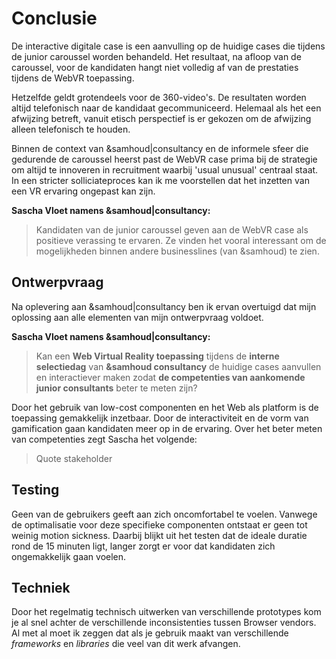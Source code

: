 # Conclusie

De interactive digitale case is een aanvulling op de huidige cases die tijdens de junior caroussel worden behandeld. Het resultaat, na afloop van de caroussel, voor de kandidaten hangt niet volledig af van de prestaties tijdens de WebVR toepassing.

Hetzelfde geldt grotendeels voor de 360-video's. De resultaten worden altijd telefonisch naar de kandidaat gecommuniceerd. Helemaal als het een afwijzing betreft, vanuit etisch perspectief is er gekozen om de afwijzing alleen telefonisch te houden.

Binnen de context van &samhoud|consultancy en de informele sfeer die gedurende de caroussel heerst past de WebVR case prima bij de strategie om altijd te innoveren in recruitment waarbij 'usual unusual' centraal staat. In een stricter solliciateproces kan ik me voorstellen dat het inzetten van een VR ervaring ongepast kan zijn.


**Sascha Vloet namens &samhoud|consultancy:**
> Kandidaten van de junior caroussel geven aan de WebVR case als positieve verassing te ervaren. Ze vinden het vooral interessant om de mogelijkheden binnen andere businesslines (van &samhoud) te zien.

## Ontwerpvraag

Na oplevering aan &samhoud|consultancy ben ik ervan overtuigd dat mijn oplossing aan alle elementen van mijn ontwerpvraag voldoet.

**Sascha Vloet namens &samhoud|consultancy:**
> Kan een **Web Virtual Reality toepassing** tijdens de **interne selectiedag** van **&samhoud consultancy** de huidige cases aanvullen en interactiever maken zodat **de competenties van aankomende junior consultants** beter te meten zijn?

Door het gebruik van low-cost componenten en het Web als platform is de toepassing gemakkelijk inzetbaar. Door de interactiviteit en de vorm van gamification gaan kandidaten meer op in de ervaring. Over het beter meten van competenties zegt Sascha het volgende:

> Quote stakeholder

## Testing
Geen van de gebruikers geeft aan zich oncomfortabel te voelen. Vanwege de optimalisatie voor deze specifieke componenten ontstaat er geen tot weinig motion sickness. Daarbij blijkt uit het testen dat de ideale duratie rond de 15 minuten ligt, langer zorgt er voor dat kandidaten zich ongemakkelijk gaan voelen.

## Techniek
Door het regelmatig technisch uitwerken van verschillende prototypes kom je al snel achter de verschillende inconsistenties tussen Browser vendors. Al met al moet ik zeggen dat als je gebruik maakt van verschillende *frameworks* en *libraries* die veel van dit werk afvangen.